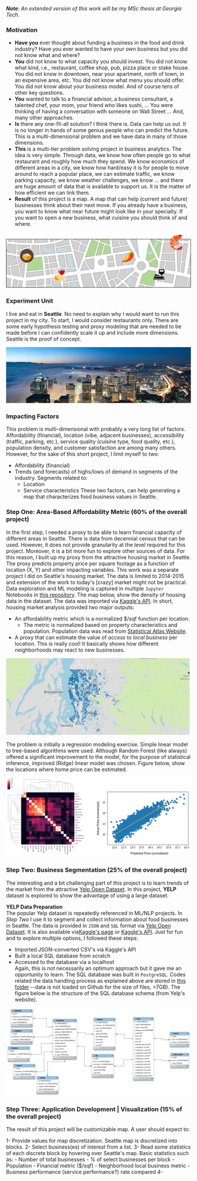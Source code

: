 ___Note___: _An extended version of this work will be my MSc thesis at Georgia Tech._

### Motivation

- __Have you__ ever thought about funding a business in the food and drink industry? Have you ever wanted to have your own business but you did not know what and where? 
- __You__ did not know to what capacity you should invest. You did not know what kind, i.e., restaurant, coffee shop, pub, pizza place or stake house. You did not know in downtown, near your apartment, north of town, in an expensive area, etc. You did not know what menu you should offer. You did not know about your business model. And of course tens of other key questions.
- __You__ wanted to talk to a financial advisor, a business consultant, a talented chef, your mom, your friend who likes sushi, ... You were thinking of having a conversation with someone on Wall Street ... And, many other approaches.  
- __Is__ there any one-fit-all solution? I think there is. Data can help us out. It is no longer in hands of some genius people who can predict the future. This is a multi-dimensional problem and we have data in many of those dimensions. 
- __This__ is a multi-tier problem solving project in business analytics. The idea is very simple. Through data, we know how often people go to what restaurant and roughly how much they spend. We know economics of different areas in a city, we know how hard/easy it is for people to move around to reach a popular place, we can estimate traffic, we know parking capacity, we know weather challenges, we know ... and there are huge amount of data that is available to support us. It is the matter of how efficient we can link them.
- __Result__ of this project is a map. A map that can help (current and future) businesses think about their next move. If you already have a business, you want to know what near future might look like in your specialty. If you want to open a new business, what cuisine you should think of and where.

![](pix/map_.png)

### Experiment Unit
I live and eat in __Seattle__. No need to explain why I would want to run this project in my city. To start, I would consider  restaurants only. There are some early hypothesis testing and proxy modeling that are needed to be made before I can confidently scale it up and include more dimensions. Seattle is the proof of concept.

![](pix/seattle.jpg)

### Impacting Factors
This problem is multi-dimensional with probably a very long list of factors. Affordability (financial), location (vibe, adjacent businesses), accessibility (traffic, parking, etc.), service quality (cuisine type, food quality, etc.), population density, and customer satisfaction are among many others. However, for the sake of this short project, I limit myself to two:
- Affordability (financial)
- Trends (and forecasts) of highs/lows of demand in segments of the industry. Segments related to:
    - Location
    - Service characteristics
These two factors, can help generating a map that characterizes food business values in Seattle.

### Step One: Area-Based Affordability Metric (60% of the overall project)
In the first step, I needed a proxy to be able to learn financial capacity of different areas in Seattle. There is data from decennial census that can be used. However, it does not provide granularity at the level required for this project. Moreover, it is a bit more fun to explore other sources of data. For this reason, I built up my proxy from the attractive housing market in Seattle. The proxy predicts property price per square footage as a function of location (X, Y) and other impacting variables. This work was a separate project I did on Seattle's housing market. The data is limited to 2014-2015 and extension of the work to today's [crazy] market might not be practical. Data exploration and ML modeling is captured in multiple `Jupyter` Notebooks in [this repository](https://github.com/a-azad/Seattle.housing.market). The map below, show the density of housing data in the dataset. The data was imported via [Kaggle's API](https://www.kaggle.com/harlfoxem/housesalesprediction).
In short, housing market analysis provided two major outputs:
* An affordability metric which is a normalized $/sqf function per location.
    - The metric is normalized based on property characteristics and population. Population data was read from [Statistical Atlas Website](https://statisticalatlas.com/place/Washington/Seattle/Household-Income).
* A proxy that can estimate the value of _access to local business_ per location. This is really cool! It basically shows how different neighborhoods may react to new businesses.

![](pix/map_locations_housrin.JPG)

The problem is initially a regression modeling exercise. Simple linear model to tree-based algorithms were used. Although Random Forest (like always) offered a significant improvement to the model, for the purpose of statistical inference, improved (Ridge) linear model was chosen. Figure below, show the locations where home price can be estimated. 

![](pix/housing.png)

### Step Two: Business Segmentation (25% of the overall project)
The interesting and a bit challenging part of this project is to learn trends of the market from the attractive [Yelp Open Dataset](https://www.yelp.com/dataset). In this project, __YELP__ dataset is explored to show the advantage of using a large dataset.  
  
__YELP Data Preparation__  
The popular Yelp dataset is repeatedly referenced in ML/NLP projects. In _Step Two_ I use it to segment and collect information about food businesses in Seattle. The data is provided in `JSON` and `SQL` format via [Yelp Open Dataset](https://www.yelp.com/dataset). It is also available via[Kaggle's page](https://www.kaggle.com/yelp-dataset/yelp-dataset) or [Kaggle's API](https://github.com/Kaggle/kaggle-api). Just for fun and to explore multiple options, I followed these steps:  
- Imported JSON-converted CSV's via Kaggle's API
- Built a local SQL database from scratch
- Accessed to the database via a localhost  
Again, this is not necessarily an optimum approach but it gave me an opportunity to learn. The SQL database was built in `PostgreSQL`. Codes related the data handling process as explained above are stored in [this folder](https://github.com/a-azad/Food.Drink.Business.Value.Mapping/tree/master/data_handeling) --data is not loaded on Github for the size of files, >7GB). The figure below is the structure of the SQL database schema (from Yelp's website).

![](pix/yelp_dataset_schema_.png)

### Step Three: Application Development | Visualization (15% of the overall project)
The result of this project will be customizable map. A user should expect to:

1- Provide values for map discretization. Seattle map is discretized into blocks.
2- Select business(es) of interest from a list.
3- Read some statistics of each discrete block by hovering over Seattle's map. Basic statistics such as:
    - Number of total businesses
    - % of select businesses per block
    - Population
    - Financial metric ($/sqf)
    - Neighborhood local business metric
    - Business performance (service performance?) rate compared
4- 